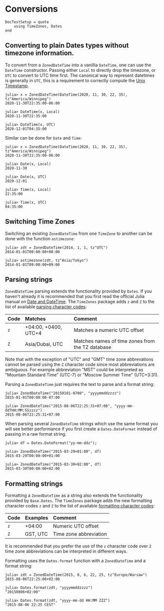 # Conversions

```@meta
DocTestSetup = quote
    using TimeZones, Dates
end
```

## Converting to plain Dates types without timezone information.

To convert from a `ZonedDateTime` into a vanillia `DateTime`, one can use the `DateTime` constructor.
Passing either `Local` to directly drop the timezone,  or `UTC` to convert to UTC time first.
The canonical way to represent datetimes is generally in `UTC`, this is a requirement to correctly compute the [Unix Timestamp](https://en.wikipedia.org/wiki/Unix_time).

```jldoctest
julia> x = ZonedDateTime(DateTime(2020, 11, 30, 22, 35), tz"America/Winnipeg")
2020-11-30T22:35:00-06:00

julia> DateTime(x, Local)
2020-11-30T22:35:00

julia> DateTime(x, UTC)
2020-12-01T04:35:00
```

Similar can be done for `Date` and `Time`:

```jldoctest
julia> x = ZonedDateTime(DateTime(2020, 11, 30, 22, 35), tz"America/Winnipeg")
2020-11-30T22:35:00-06:00

julia> Date(x, Local)
2020-11-30

julia> Date(x, UTC)
2020-12-01

julia> Time(x, Local)
22:35:00

julia> Time(x, UTC)
04:35:00
```

## Switching Time Zones

Switching an existing `ZonedDateTime` from one `TimeZone` to another can be done with the function `astimezone`:

```jldoctest
julia> zdt = ZonedDateTime(2014, 1, 1, tz"UTC")
2014-01-01T00:00:00+00:00

julia> astimezone(zdt, tz"Asia/Tokyo")
2014-01-01T09:00:00+09:00
```

## Parsing strings

`ZonedDateTime` parsing extends the functionality provided by `Dates`. If you haven't already it is recommended that you first read the official Julia manual on [Date and DateTime](https://docs.julialang.org/en/v1/stdlib/Dates/#Constructors-1). The `TimeZones` package adds `z` and `Z` to the list of available [parsing character codes](https://docs.julialang.org/en/v1/stdlib/Dates/#Dates.DateFormat):

| Code | Matches              | Comment                                          |
|:-----|:---------------------|:-------------------------------------------------|
| `z`  | +04:00, +0400, UTC+4 | Matches a numeric UTC offset                     |
| `Z`  | Asia/Dubai, UTC      | Matches names of time zones from the TZ database |

Note that with the exception of "UTC" and "GMT" time zone abbrevations cannot be parsed using the `Z` character code since most abbreviations are ambiguous. For example abbreviation "MST" could be interpreted as "Mountain Standard Time" (UTC-7) or "Moscow Summer Time" (UTC+3:31).

Parsing a `ZonedDateTime` just requires the text to parse and a format string:

```jldoctest
julia> ZonedDateTime("20150101-0700", "yyyymmddzzzz")
2015-01-01T00:00:00-07:00

julia> ZonedDateTime("2015-08-06T22:25:31+07:00", "yyyy-mm-ddTHH:MM:SSzzzz")
2015-08-06T22:25:31+07:00
```

When parsing several `ZonedDateTime` strings which use the same format you will see better performance if you first create a `Dates.DateFormat` instead of passing in a raw format string.

```jldoctest
julia> df = Dates.DateFormat("yy-mm-ddz");

julia> ZonedDateTime("2015-03-29+01:00", df)
2015-03-29T00:00:00+01:00

julia> ZonedDateTime("2015-03-30+02:00", df)
2015-03-30T00:00:00+02:00
```

## Formatting strings

Formatting a `ZonedDateTime` as a string also extends the functionality provided by `Base.Dates`. The `TimeZones` package adds the new formatting character codes `z` and `Z` to the list of available [formatting character codes](https://docs.julialang.org/en/v1/stdlib/Dates/#Dates.DateFormat):

| Code | Examples             | Comment                                          |
|:-----|:---------------------|:-------------------------------------------------|
| `z`  | +04:00               | Numeric UTC offset                               |
| `Z`  | GST, UTC             | Time zone abbreviation                           |

It is recommended that you prefer the use of the `z` character code over `Z` time zone abbreviations can be interpreted in different ways.

Formatting uses the `Dates.format` function with a `ZonedDateTime` and a format string:

```jldoctest
julia> zdt = ZonedDateTime(2015, 8, 6, 22, 25, tz"Europe/Warsaw")
2015-08-06T22:25:00+02:00

julia> Dates.format(zdt, "yyyymmddzzzz")
"20150806+02:00"

julia> Dates.format(zdt, "yyyy-mm-dd HH:MM ZZZ")
"2015-08-06 22:25 CEST"
```
